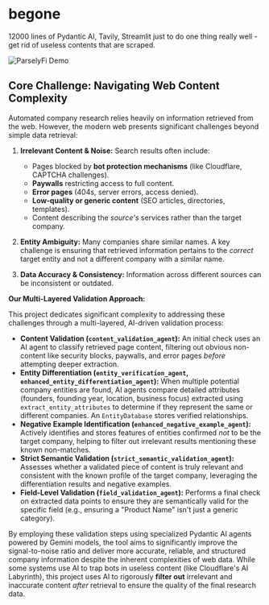 # begone
12000 lines of Pydantic AI, Tavily, Streamlit just to do one thing really well - get rid of useless contents that are scraped.

![ParselyFi Demo](begone/ParselyFi%20Company%20Information%20Page%20v031825.gif)

## Core Challenge: Navigating Web Content Complexity

Automated company research relies heavily on information retrieved from the web. However, the modern web presents significant challenges beyond simple data retrieval:

1.  **Irrelevant Content & Noise:** Search results often include:
    *   Pages blocked by **bot protection mechanisms** (like Cloudflare, CAPTCHA challenges).
    *   **Paywalls** restricting access to full content.
    *   **Error pages** (404s, server errors, access denied).
    *   **Low-quality or generic content** (SEO articles, directories, templates).
    *   Content describing the *source's* services rather than the target company.

2.  **Entity Ambiguity:** Many companies share similar names. A key challenge is ensuring that retrieved information pertains to the *correct* target entity and not a different company with a similar name.

3.  **Data Accuracy & Consistency:** Information across different sources can be inconsistent or outdated.

**Our Multi-Layered Validation Approach:**

This project dedicates significant complexity to addressing these challenges through a multi-layered, AI-driven validation process:

*   **Content Validation (`content_validation_agent`):** An initial check uses an AI agent to classify retrieved page content, filtering out obvious non-content like security blocks, paywalls, and error pages *before* attempting deeper extraction.
*   **Entity Differentiation (`entity_verification_agent`, `enhanced_entity_differentiation_agent`):** When multiple potential company entities are found, AI agents compare detailed attributes (founders, founding year, location, business focus) extracted using `extract_entity_attributes` to determine if they represent the same or different companies. An `EntityDatabase` stores verified relationships.
*   **Negative Example Identification (`enhanced_negative_example_agent`):** Actively identifies and stores features of entities confirmed *not* to be the target company, helping to filter out irrelevant results mentioning these known non-matches.
*   **Strict Semantic Validation (`strict_semantic_validation_agent`):** Assesses whether a validated piece of content is truly relevant and consistent with the known profile of the target company, leveraging the differentiation results and negative examples.
*   **Field-Level Validation (`field_validation_agent`):** Performs a final check on extracted data points to ensure they are semantically valid for the specific field (e.g., ensuring a "Product Name" isn't just a generic category).

By employing these validation steps using specialized Pydantic AI agents powered by Gemini models, the tool aims to significantly improve the signal-to-noise ratio and deliver more accurate, reliable, and structured company information despite the inherent complexities of web data. While some systems use AI to trap bots in useless content (like Cloudflare's AI Labyrinth), this project uses AI to rigorously **filter out** irrelevant and inaccurate content *after* retrieval to ensure the quality of the final research data.
